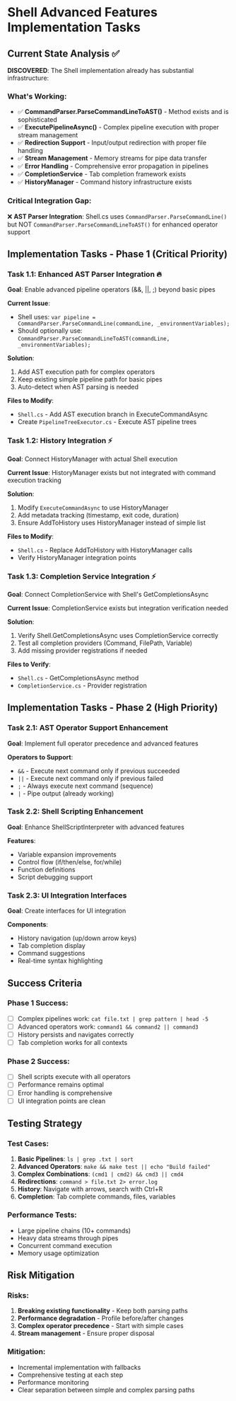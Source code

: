 # Shell Advanced Features Implementation Tasks

## Current State Analysis ✅

**DISCOVERED**: The Shell implementation already has substantial infrastructure:

### What's Working:
- ✅ **CommandParser.ParseCommandLineToAST()** - Method exists and is sophisticated
- ✅ **ExecutePipelineAsync()** - Complex pipeline execution with proper stream management
- ✅ **Redirection Support** - Input/output redirection with proper file handling  
- ✅ **Stream Management** - Memory streams for pipe data transfer
- ✅ **Error Handling** - Comprehensive error propagation in pipelines
- ✅ **CompletionService** - Tab completion framework exists
- ✅ **HistoryManager** - Command history infrastructure exists

### Critical Integration Gap:
❌ **AST Parser Integration**: Shell.cs uses `CommandParser.ParseCommandLine()` but NOT `CommandParser.ParseCommandLineToAST()` for enhanced operator support

## Implementation Tasks - Phase 1 (Critical Priority)

### Task 1.1: Enhanced AST Parser Integration 🔥
**Goal**: Enable advanced pipeline operators (&&, ||, ;) beyond basic pipes

**Current Issue**: 
- Shell uses: `var pipeline = CommandParser.ParseCommandLine(commandLine, _environmentVariables);`
- Should optionally use: `CommandParser.ParseCommandLineToAST(commandLine, _environmentVariables);`

**Solution**:
1. Add AST execution path for complex operators
2. Keep existing simple pipeline path for basic pipes
3. Auto-detect when AST parsing is needed

**Files to Modify**:
- `Shell.cs` - Add AST execution branch in ExecuteCommandAsync
- Create `PipelineTreeExecutor.cs` - Execute AST pipeline trees

### Task 1.2: History Integration ⚡
**Goal**: Connect HistoryManager with actual Shell execution

**Current Issue**: HistoryManager exists but not integrated with command execution tracking

**Solution**:
1. Modify `ExecuteCommandAsync` to use HistoryManager
2. Add metadata tracking (timestamp, exit code, duration)
3. Ensure AddToHistory uses HistoryManager instead of simple list

**Files to Modify**:
- `Shell.cs` - Replace AddToHistory with HistoryManager calls
- Verify HistoryManager integration points

### Task 1.3: Completion Service Integration ⚡  
**Goal**: Connect CompletionService with Shell's GetCompletionsAsync

**Current Issue**: CompletionService exists but integration verification needed

**Solution**:
1. Verify Shell.GetCompletionsAsync uses CompletionService correctly
2. Test all completion providers (Command, FilePath, Variable)
3. Add missing provider registrations if needed

**Files to Verify**:
- `Shell.cs` - GetCompletionsAsync method
- `CompletionService.cs` - Provider registration

## Implementation Tasks - Phase 2 (High Priority)

### Task 2.1: AST Operator Support Enhancement
**Goal**: Implement full operator precedence and advanced features

**Operators to Support**:
- `&&` - Execute next command only if previous succeeded  
- `||` - Execute next command only if previous failed
- `;` - Always execute next command (sequence)
- `|` - Pipe output (already working)

### Task 2.2: Shell Scripting Enhancement
**Goal**: Enhance ShellScriptInterpreter with advanced features

**Features**:
- Variable expansion improvements
- Control flow (if/then/else, for/while)
- Function definitions
- Script debugging support

### Task 2.3: UI Integration Interfaces
**Goal**: Create interfaces for UI integration

**Components**:
- History navigation (up/down arrow keys)
- Tab completion display
- Command suggestions
- Real-time syntax highlighting

## Success Criteria

### Phase 1 Success:
- [ ] Complex pipelines work: `cat file.txt | grep pattern | head -5`
- [ ] Advanced operators work: `command1 && command2 || command3`
- [ ] History persists and navigates correctly
- [ ] Tab completion works for all contexts

### Phase 2 Success:
- [ ] Shell scripts execute with all operators
- [ ] Performance remains optimal
- [ ] Error handling is comprehensive
- [ ] UI integration points are clean

## Testing Strategy

### Test Cases:
1. **Basic Pipelines**: `ls | grep .txt | sort`
2. **Advanced Operators**: `make && make test || echo "Build failed"`
3. **Complex Combinations**: `(cmd1 | cmd2) && cmd3 || cmd4`
4. **Redirections**: `command > file.txt 2> error.log`
5. **History**: Navigate with arrows, search with Ctrl+R
6. **Completion**: Tab complete commands, files, variables

### Performance Tests:
- Large pipeline chains (10+ commands)
- Heavy data streams through pipes
- Concurrent command execution
- Memory usage optimization

## Risk Mitigation

### Risks:
1. **Breaking existing functionality** - Keep both parsing paths
2. **Performance degradation** - Profile before/after changes  
3. **Complex operator precedence** - Start with simple cases
4. **Stream management** - Ensure proper disposal

### Mitigation:
- Incremental implementation with fallbacks
- Comprehensive testing at each step
- Performance monitoring
- Clear separation between simple and complex parsing paths
